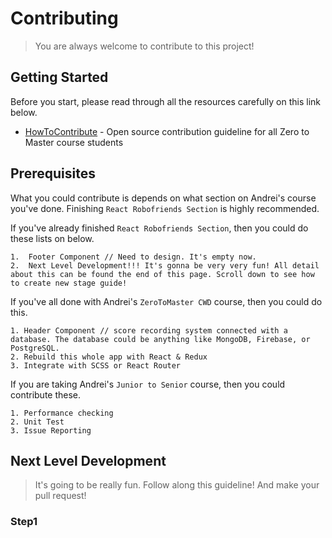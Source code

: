 # Contributing
> You are always welcome to contribute to this project!

## Getting Started

Before you start, please read through all the resources carefully on this link below.

* [HowToContribute](https://github.com/zero-to-mastery/start-here-guidelines) - Open source contribution guideline for all Zero to Master course students

## Prerequisites

What you could contribute is depends on what section on Andrei's course you've done. Finishing `React Robofriends Section` is highly recommended. 

If you've already finished `React Robofriends Section`, then you could do these lists on below.

```
1.	Footer Component // Need to design. It's empty now.
2.	Next Level Development!!! It's gonna be very very fun! All detail about this can be found the end of this page. Scroll down to see how to create new stage guide!

```

If you've all done with Andrei's `ZeroToMaster CWD` course, then you could do this.

```
1. Header Component // score recording system connected with a database. The database could be anything like MongoDB, Firebase, or PostgreSQL. 
2. Rebuild this whole app with React & Redux
3. Integrate with SCSS or React Router
```

If you are taking Andrei's `Junior to Senior` course, then you could contribute these.

```
1. Performance checking
2. Unit Test
3. Issue Reporting
```

## Next Level Development
> It's going to be really fun. Follow along this guideline! And make your pull request!

### Step1



